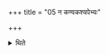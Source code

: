 +++
title = "05 न कण्वकश्यपेभ्यः"

+++

<details><summary>थिते</summary>

5. nor to those, belonging to the Kaņva or to the Kaśyapa family  

</details>
